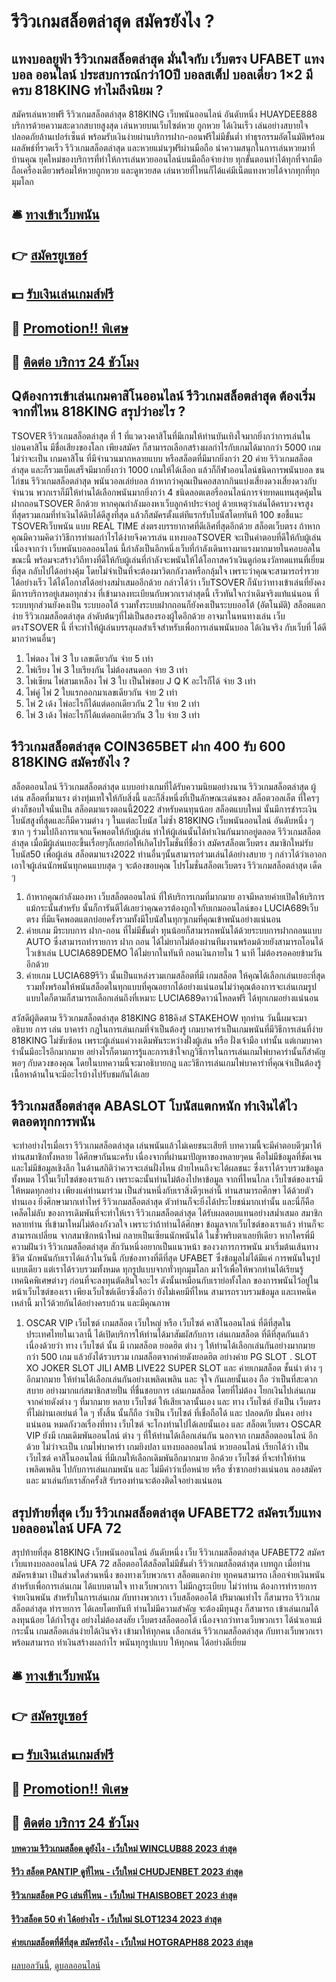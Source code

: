 # รีวิวเกมสล็อตล่าสุด สมัครยังไง ?
## แทงบอลยูฟ่า รีวิวเกมสล็อตล่าสุด มั่นใจกับ เว็บตรง UFABET แทงบอล ออนไลน์ ประสบการณ์​กว่า10ปี บอลสเต็ป บอลเดี่ยว 1×2 มีครบ 818KING ทำไมถึงนิยม ?
สมัครเล่นหวยฟรี รีวิวเกมสล็อตล่าสุด 818KING เว็บพนันออนไลน์ อันดับหนึ่ง HUAYDEE888 บริการด้วยความสะดวกสบายสูงสุด เล่นหวยบนเว็บไซต์หวย ถูกหวย ได้เงินเร็ว เล่นอย่างสบายใจปลอดภัยล้านเปอร์เซ็นต์ พร้อมรับเงินง่ายผ่านบริการฝาก-ถอนฟรีไม่มีขั้นต่ำ ทำธุรกรรมอัตโนมัติพร้อมผลลัพธ์ที่รวดเร็ว รีวิวเกมสล็อตล่าสุด และหวยแม่นๆฟรีผ่านมือถือ นำความสนุกในการเล่นหวยมาที่บ้านคุณ ยุคใหม่ของบริการที่ทำให้การเล่นหวยออนไลน์บนมือถือจ่ายง่าย ทุกขั้นตอนทำได้ทุกที่จากมือถือเครื่องเดียวพร้อมให้หวยถูกหวย และดูหวยสด เล่นหวยที่ไหนก็ได้แค่มีเน็ตแทงหวยได้จากทุกที่ทุกมุมโลก

## 🛎 [ทางเข้าเว็บพนัน](https://bit.ly/3SdLNi2)
## 👉 [สมัครยูเซอร์](https://bit.ly/3SdLNi2)
## 💵 [รับเงินเล่นเกมส์ฟรี](https://bit.ly/3dyRKHj)
## 👑 [Promotion!! พิเศษ](https://bit.ly/3dyRKHj)
## 📱 [ติดต่อ บริการ 24 ชัวโมง](https://bit.ly/3dyRKHj)

## Qต้องการเข้าเล่นเกมคาสิโนออนไลน์ รีวิวเกมสล็อตล่าสุด ต้องเริ่มจากที่ไหน 818KING สรุปว่าอะไร ?
TSOVER รีวิวเกมสล็อตล่าสุด ที่ 1 ที่แวดวงคาสิโนที่มีเกมให้ท่านบันเทิงใจมากยิ่งกว่าการเล่นใน บ่อนคาสิโน มีชื่อเสียงของโลก เพียงสมัคร ก็สามารถเลือกสร้างผลกำไรกับเกมได้มากกว่า 5000 เกม ไม่ว่าจะเป็น เกมคาสิโน ที่มีจำนวนมากหลายแบบ หรือสล็อตที่มีมากยิ่งกว่า 20 ค่าย รีวิวเกมสล็อตล่าสุด และก็รวมเบ็ดเสร็จมีมากยิ่งกว่า 1000 เกมให้ได้เลือก แล้วก็กีฬาออนไลน์ชนิดการพนันบอล ชนไก่ชน รีวิวเกมสล็อตล่าสุด พนันวอลเล่ย์บอล ถ้าหากว่าคุณเป็นคอสลากกินแบ่งเสี่ยงดวงเสี่ยงดวงกับจำนวน พวกเราก็มีให้ท่านได้เลือกพนันมากยิ่งกว่า 4 ชนิดลอตเตอรี่ออนไลน์การจ่ายทดแทนสุดคุ้มใน ฝากถอนTSOVER อีกด้วย หากคุณกำลังมองหาเว็บลูกค้าประจำอยู่ ด้วยเหตุว่าเล่นได้ครบวงจรสูงที่สุดรวมเกมที่ทำเงินได้ดิบได้ดีสูงที่สุด แล้วก็สมัครตั้งแต่ทีแรกรับโบนัสโดยทันที 100 ขอชี้แนะ TSOVERเว็บพนัน แบบ REAL TIME ส่งตรงบรรยากาศที่ดีเลิศที่สุดอีกด้วย
สล็อตเว็บตรง ถ้าหากคุณมีความคิดว่าวิธีการทำผลกำไรได้ง่ายจึงควรเล่น แทงบอลTSOVER จะเป็นคำตอบที่ดีให้กับผู้เล่น เนื่องจากว่า เว็บพนันบอลออนไลน์ นี้กำลังเป็นอีกหนึ่งเว็บที่กำลังเดินทางมาแรงมากมายในคอบอลในขณะนี้ พร้อมจะสร้างวิถีทางที่ดีให้กับผู้เล่นที่กำลังจะพนันให้ได้โอกาสคว้าเงินดูก่อนงวัลทดแทนที่เยี่ยมที่สุด กลับไปได้อย่างคุ้ม โดยไม่จำเป็นที่จะต้องมาวิตกกังวลหรือกลุ้มใจ เพราะว่าคุณจะสามารถร่ำรวยได้อย่างเร็ว ได้ได้โอกาสได้อย่างสม่ำเสมออีกด้วย กล่าวได้ว่า เว็บTSOVER ก็นับว่าทางเข้าเล่นที่ยังคงมีการบริการอยู่เสมอทุกช่วง ที่เข้ามาลงทะเบียนกับพวกเราล่าสุดนี้ เร็วทันใจกว่าเดิมจริงแท้แน่นอน ที่ระบบทุกส่วนยังคงเป็น ระบบออโต้ รวมทั้งระบบฝากถอนก็ยังคงเป็นระบบออโต้ (อัตโนมัติ) สล็อตแตกง่าย รีวิวเกมสล็อตล่าสุด ลำดับต้นๆที่ไม่เป็นสองรองผู้ใดอีกด้วย อาจมาในหนทางเล่น เว็บตรงTSOVER นี้ ที่จะทำให้ผู้เล่นบรรลุผลสำเร็จสำหรับเพื่อการเล่นพนันบอล ได้เงินจริง กับเว็บที่ ได้ดีมากว่าคนอื่นๆ
1. ไพ่ตอง ไพ่ 3 ใบ เลขเดียวกัน จ่าย 5 เท่า
2. ไพ่เรียง ไพ่ 3 ใบเรียงกัน ไม่ต้องสนดอก จ่าย 3 เท่า
3. ไพ่เซียน ไพ่สามเหลือง ไพ่ 3 ใบ เป็นไพ่ขอบ J Q K อะไรก็ได้ จ่าย 3 เท่า
4. ไพ่คู่ ไพ่ 2 ใบแรกออกมาเลขเดียวกัน จ่าย 2 เท่า
5. ไพ่ 2 เด้ง ไพ่อะไรก็ได้แต่ดอกเดียวกัน 2 ใบ จ่าย 2 เท่า
6. ไพ่ 3 เด้ง ไพ่อะไรก็ได้แต่ดอกเดียวกัน 3 ใบ จ่าย 3 เท่า

## รีวิวเกมสล็อตล่าสุด COIN365BET ฝาก 400 รับ 600 818KING สมัครยังไง ?
สล็อตออนไลน์ รีวิวเกมสล็อตล่าสุด แบบอย่างเกมที่ได้รับความนิยมอย่างนาน รีวิวเกมสล็อตล่าสุด ผู้เล่น สล็อตที่มาแรง ต่างทุ่มเทใจให้กับสิ่งนี้ และก็สิ่งหนึ่งที่เป็นลักษณะเด่นของ สล็อตวอลเล็ต ที่ใครๆต่างก็ชอบใจนั่นเป็น สล็อตมาแรงตอนนี้2022 สำหรับคนทุนน้อย สล็อตแบบใหม่ นั้นมีการชำระเงินโบนัสสูงที่สุดและก็มีความต่าง ๆ ในแต่ละโบนัส ไม่ซ้ำ 818KING เว็บพนันออนไลน์ อันดับหนึ่ง ๆ ซาก ๆ ร่วมไปถึงการแจกแจ็คพอตให้กับผู้เล่น ทำให้ผู้เล่นนั้นได้ทำเงินกันมากอยู่ตลอด รีวิวเกมสล็อตล่าสุด เมื่อมีผู้เล่นเยอะขึ้นเรื่อยๆก็เลยก่อให้เกิดโปรโมชั่นที่ชื่อว่า สมัครสล็อตเว็บตรง สมาชิกใหม่รับโบนัส50 เพื่อผู้เล่น สล็อตมาแรง2022 ท่านอื่นๆนั้นสามารถร่วมเล่นได้อย่างสบาย ๆ กล่าวได้ว่าเอาอกเอาใจผู้เล่นนักพนันทุกคนแบบสุด ๆ จะต้องขอบคุณ โปรโมชั่นสล็อตเว็บตรง รีวิวเกมสล็อตล่าสุด เด็ด ๆ
1. ถ้าหากคุณกำลังมองหา เว็บสล็อตออนไลน์ ที่ให้บริการเกมที่มากมาย อาจมีหลายค่ายเปิดให้บริการ แม้กระนั้นสำหรับ นั้นก็การันตีได้เลยว่าคุณควรต้องถูกใจกับเกมออนไลน์ของ LUCIA689เว็บตรง ที่มีแจ็คพอตแตกบ่อยครั้งรวมทั้งมีโบนัสในทุกๆเกมที่คุณเข้าพนันอย่างแน่นอน
2. ค่ายเกม มีระบบการ ฝาก-ถอน ที่ไม่มีขั้นต่ำ ทุนน้อยก็สามารถพนันได้ด้วยระบบการฝากถอนแบบ AUTO ซึ่งสามารถทำรายการ ฝาก ถอน ได้ไม่ยากไม่ต้องผ่านทีมงานพร้อมด้วยยังสามารถโอนได้ไวเข้าเล่น LUCIA689DEMO ได้ไม่ยากในทันที ถอนเงินภายใน 1 นาที ไม่ต้องรอคอยข้ามวันอีกด้วย
3. ค่ายเกม LUCIA689รีวิว นั้นเป็นแหล่งรวมเกมสล็อตที่มี เกมสล็อต ให้คุณได้เลือกเล่นเยอะที่สุดรวมทั้งพร้อมให้พนันสล็อตในทุกแบบที่คุณอยากได้อย่างแน่นอนไม่ว่าคุณต้องการจะเล่นเกมรูปแบบใดก็ตามก็สามารถเลือกเล่นถึงที่เหมาะ LUCIA689ดาวน์โหลดฟรี ได้ทุกเกมอย่างแน่นอน

สวัสดีผู้ติดตาม รีวิวเกมสล็อตล่าสุด 818KING 818คิงส์ STAKEHOW ทุกท่าน วันนี้ผมจะมาอธิบาย การ เล่น บาคาร่า กฎในการเล่นเกมที่จำเป็นต้องรู้ เกมบาคาร่าเป็นเกมพนันที่มีวิธีการเล่นที่ง่าย 818KING ไม่ซับซ้อน เพราะผู้เล่นแค่วางเดิมพันระหว่างฝั่งผู้เล่น หรือ ฝั่งเจ้ามือ เท่านั้น แต่เกมบาคาร่านั้นมีอะไรอีกมากมาย อย่างไรก็ตามการรู้และการเข้าใจกฎวิธีการในการเล่นเกมไพ่บาคาร่านั้นก็สำคัญพอๆ กับดวงของคุณ โดยในบทความนี้จะมาอธิบายกฎ และวิธีการเล่นเกมไพ่บาคาร่าที่คุณจำเป็นต้องรู้ เนื้อหาด้านในจะมีอะไรบ้างไปรับชมกันได้เลย

## รีวิวเกมสล็อตล่าสุด ABASLOT โบนัสแตกหนัก ทำเงินได้ไว ตลอดทุกการพนัน
จะทำอย่างไรเมื่อเรา รีวิวเกมสล็อตล่าสุด เล่นพนันแล้วไม่เคยชนะเสียที บทความนี้จะมีคำตอบดีๆมาให้ ท่านสมาชิกทั้งหลาย ได้ศึกษากันนะครับ เนื่องจากที่ผ่านมาปัญหาของหลายๆคน คือไม่มีข้อมูลที่ชัดเจน และไม่มีข้อมูลเชิงลึก ในด้านสถิติว่าควรจะเล่นฝั่งไหน ฝ่ายไหนถึงจะได้ผลชนะ ซึ่งเราได้รวบรวมข้อมูลทั้งหมด ไว้ในเว็บไซต์ของเราแล้ว
เพราะฉะนั้นท่านไม่ต้องไปหาข้อมูล จากที่ไหนไกล เว็บไซต์ของเรามีให้หมดทุกอย่าง เพียงแค่ท่านมาร่วม เป็นส่วนหนึ่งกับเราสิ่งดีๆเหล่านี้ ท่านสามารถศึกษา ได้ด้วยตัวท่านเอง ยิ่งศึกษามากเท่าไหร่ รีวิวเกมสล็อตล่าสุด ตัวท่านก็จะยิ่งได้ประโยชน์มากเท่านั้น และนี่ก็คือเคล็ดไม่ลับ ของการเดิมพันที่จะทำให้เรา รีวิวเกมสล็อตล่าสุด ได้รับผลตอบแทนอย่างสม่ำเสมอ
สมาชิกหลายท่าน ที่เข้ามาใหม่ไม่ต้องกังวลใจ เพราะว่าถ้าท่านได้ศึกษา ข้อมูลจากเว็บไซต์ของเราแล้ว ท่านก็จะสามารถเปลี่ยน จากสมาชิกหน้าใหม่ กลายเป็นเซียนนักพนันได้ ในชั่วพริบตาเลยทีเดียว หากใครพี่มีความฝันว่า รีวิวเกมสล็อตล่าสุด สักวันหนึ่งอยากเป็นแนวหน้า ของวงการการพนัน มาเริ่มต้นเส้นทางชีวิต นักพนันกับเราได้แล้วในวันนี้ กับช่องทางที่ดีที่สุด UFABET
ซึ่งข้อมูลไม่ได้มีแค่ การพนันในรูปแบบเดียว แต่เราได้รวบรวมทั้งหมด ทุกรูปแบบจากทั่วทุกมุมโลก มาไว้เพื่อให้พวกท่านได้เรียนรู้ เทคนิคพิเศษต่างๆ ก่อนที่จะลงทุนตัดสินใจอะไร ดังนั้นเหมือนกับเราย่อทั้งโลก ของการพนันไว้อยู่ในหน้าเว็บไซต์ของเรา เพียงเว็บไซต์เดียวซึ่งถือว่า ยังไม่เคยมีที่ไหน สามารถรวบรวมข้อมูล และเทคนิคเหล่านี้ มาไว้ด้วยกันได้อย่างครบถ้วน และมีคุณภาพ
1. OSCAR VIP เว็บไซต์ เกมสล็อต เว็บใหญ่ หรือ เว็บไซต์ คาสิโนออนไลน์ ที่ดีที่สุดในประเทศไทยในเวลานี้ ได้เปิดบริการให้ท่านได้มาสัมผัสกับการ เล่นเกมสล็อต ที่ดีที่สุดกันแล้ว เนื่องด้วยว่า ทาง เว็บไซต์ นั้น มี เกมสล็อต ยอดฮิต ต่าง ๆ ให้ท่านได้เลือกเล่นกันอย่างมากมายกว่า 500 เกม แล้วยังได้รวบรวม เกมสล็อตจากค่ายดังยอดฮิต อย่างค่าย PG SLOT . SLOT XO JOKER SLOT JILI AMB LIVE22 SUPER SLOT และ ค่ายเกมสล็อต ชั้นนำ ต่าง ๆ อีกมากมาย ให้ท่านได้เลือกเล่นกันอย่างเพลิดเพลิน และ จุใจ กันเลยนั้นเอง ถือ ว่าเป็นที่สะดวกสบาย อย่างมากแก่สมาชิกสายปั่น ที่ชื่นชอบการ เล่นเกมสล็อต โดยที่ไม่ต้อง โยกเงินไปเล่นเกมจากค่ายดังต่าง ๆ ที่มากมาย หลาย เว็บไซต์ ให้เสียเวลานั้นเอง และ ทาง เว็บไซต์ ยังเป็น เว็บตรง ที่ไม่ผ่านเอเย่นต์ ใด ๆ ทั้งสิ้น นั้นก็ถือ ว่าเป็น เว็บไซต์ ที่เชื่อถือได้ และ ปลอดภัย มั่นคง อย่างแน่นอน หมดกังวลเรื่องที่ทาง เว็บไซต์ จะโกงท่านไปได้เลยนั้นเอง และ สล็อตเว็บตรง OSCAR VIP ยังมี เกมเดิมพันออนไลน์ ต่าง ๆ ที่ให้ท่านได้เลือกเล่นกัน นอกจาก เกมสล็อตออนไลน์ อีกด้วย ไม่ว่าจะเป็น เกมไพ่บาคาร่า เกมยิงปลา แทงบอลออนไลน์ หวยออนไลน์ เรียกได้ว่า เป็น เว็บไซต์ คาสิโนออนไลน์ ที่มีเกมให้เลือกเดิมพันอีกมากมาย อีกด้วย เว็บไซต์ ที่จะทำให้ท่านเพลิดเพลิน ไปกับการเล่นเกมพนัน และ ไม่มีคำว่าเบื่อหน่าย หรือ ซ้ำซากอย่างแน่นอน ลองสมัคร และ มาเล่นกับเราสักครั้งสิ รับรองท่านจะต้องติดใจอย่างแน่นอน

## สรุปท้ายที่สุด เว็บ รีวิวเกมสล็อตล่าสุด UFABET72 สมัครเว็บแทงบอลออนไลน์ UFA 72
สรุปท้ายที่สุด 818KING เว็บพนันออนไลน์ อันดับหนึ่ง เว็บ รีวิวเกมสล็อตล่าสุด UFABET72 สมัครเว็บแทงบอลออนไลน์ UFA 72 สล็อตออโต้สล็อตไม่มีขั้นต่ำ รีวิวเกมสล็อตล่าสุด เบทถูก เมื่อท่าน สมัครเข้ามา เป็นส่วนใดส่วนหนึ่ง ของทางเว็บพวกเรา สล็อตแตกง่าย ทุกคนสามารถ เลือกจ่ายเงินพนัน สำหรับเพื่อการเล่นเกม ได้แบบตามใจ ทางเว็บพวกเรา ไม่มีกฎระเบียบ ไม่ว่าท่าน ต้องการทำรายการ จ่ายเงินพนัน สำหรับในการเล่นเกม กับทางพวกเรา เว็บสล็อตออโต้ ปริมาณเท่าไร ก็สามารถ รีวิวเกมสล็อตล่าสุด ทำรายการ ได้เลยโดยทันที ท่านไม่มีความสำคัญ จะต้องมีทุนสูง ก็สามารถ เข้าเล่นเกมได้ ลงทุนน้อย ได้กำไรสูง อย่างไม่ต้องสงสัย เว็บตรงสล็อตออโต้ เนื่องจากว่าทางเว็บพวกเรา ได้นำเอาแม้กระนั้น เกมสล็อตเล่นง่ายได้เงินจริง เข้ามาให้ทุกคน เลือกเล่น รีวิวเกมสล็อตล่าสุด กับทางเว็บพวกเรา พร้อมสามารถ ทำเงินสร้างผลกำไร พนันทุกรูปแบบ ให้ทุกคน ได้อย่างดีเยี่ยม

## 🛎 [ทางเข้าเว็บพนัน](https://bit.ly/3SdLNi2)
## 👉 [สมัครยูเซอร์](https://bit.ly/3SdLNi2)
## 💵 [รับเงินเล่นเกมส์ฟรี](https://bit.ly/3dyRKHj)
## 👑 [Promotion!! พิเศษ](https://bit.ly/3dyRKHj)
## 📱 [ติดต่อ บริการ 24 ชัวโมง](https://bit.ly/3dyRKHj)

#### [บทความ รีวิวเกมสล็อต ดูยังไง - เว็บใหม่ WINCLUB88 2023 ล่าสุด](https://atom.io/themes/บทความ%20รีวิวเกมสล็อต%20ดูยังไง%20-%20เว็บใหม่%20winclub88%202023%20ล่าสุด)
#### [รีวิว สล็อต PANTIP ดูที่ไหน - เว็บใหม่ CHUDJENBET 2023 ล่าสุด](https://atom.io/themes/รีวิว%20สล็อต%20pantip%20ดูที่ไหน%20-%20เว็บใหม่%20chudjenbet%202023%20ล่าสุด)
#### [รีวิวเกมสล็อต PG เล่นที่ไหน - เว็บใหม่ THAISBOBET 2023 ล่าสุด](https://atom.io/themes/รีวิวเกมสล็อต%20pg%20เล่นที่ไหน%20-%20เว็บใหม่%20thaisbobet%202023%20ล่าสุด)
#### [รีวิวสล็อต 50 คํา ได้อย่างไร - เว็บใหม่ SLOT1234 2023 ล่าสุด](https://atom.io/themes/รีวิวสล็อต%2050%20คํา%20ได้อย่างไร%20-%20เว็บใหม่%20slot1234%202023%20ล่าสุด)
#### [ค่ายเกมสล็อตที่ดีที่สุด สมัครยังไง - เว็บใหม่ HOTGRAPH88 2023 ล่าสุด](https://atom.io/themes/ค่ายเกมสล็อตที่ดีที่สุด%20สมัครยังไง%20-%20เว็บใหม่%20hotgraph88%202023%20ล่าสุด)

[ผลบอลวันนี้](https://siamsport.tv "ผลบอลวันนี้"), [ดูบอลออนไลน์](https://siamsport.tv/ดูบอลสด "ดูบอลออนไลน์")